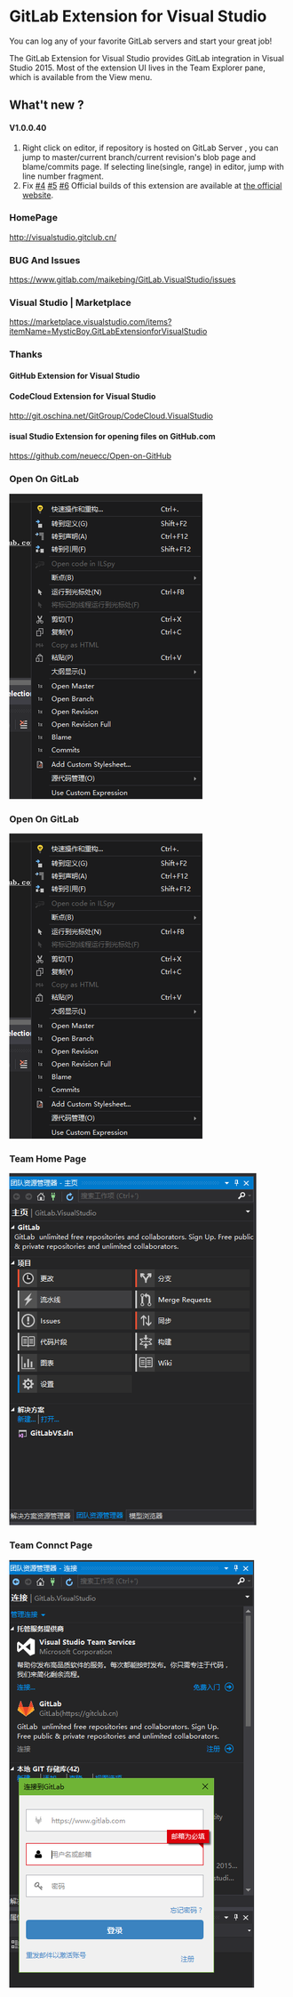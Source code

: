 # GitLab  Extension for Visual Studio

You can log any of your favorite GitLab servers and start your great job!

The GitLab Extension for Visual Studio provides GitLab integration in Visual Studio 2015.
Most of the extension UI lives in the Team Explorer pane, which is available from the View menu.


## What't new ?
#### V1.0.0.40 
 1. Right click on editor, if repository is hosted on GitLab Server , you can jump to master/current branch/current revision's blob page and blame/commits page. If selecting line(single, range) in editor, jump with line number fragment.
 2. Fix [#4](https://www.gitlab.com/maikebing/GitLab.VisualStudio/issues/4) [#5](https://www.gitlab.com/maikebing/GitLab.VisualStudio/issues/5) [#6](https://www.gitlab.com/maikebing/GitLab.VisualStudio/issues/6)
Official builds of this extension are available at [the official website](http://visualstudio.gitclub.cn).

### HomePage
 http://visualstudio.gitclub.cn/

### BUG And Issues
 https://www.gitlab.com/maikebing/GitLab.VisualStudio/issues

###    Visual Studio    |   Marketplace
https://marketplace.visualstudio.com/items?itemName=MysticBoy.GitLabExtensionforVisualStudio

### Thanks
 
####  GitHub Extension for Visual Studio
  
####  CodeCloud Extension for  Visual Studio

http://git.oschina.net/GitGroup/CodeCloud.VisualStudio

#### isual Studio Extension for opening files on GitHub.com
https://github.com/neuecc/Open-on-GitHub 

### Open On GitLab 

![image](./docs/images/OpenOnGitLab.png)



### Open On GitLab 

![image](./docs/images/OpenOnGitLab.png)
###  Team Home Page

![image](./docs/images/TeamHome.png)

### Team Connct Page
![image](./docs/images/TeamConnect.png)

